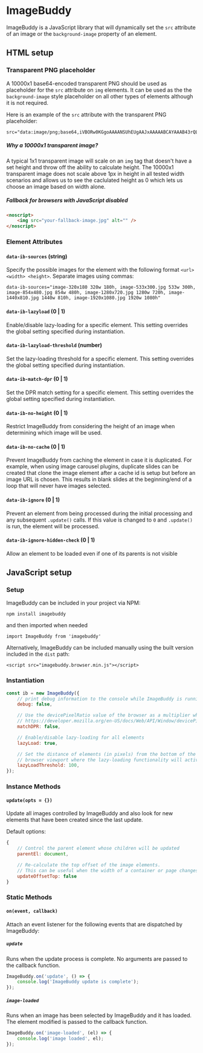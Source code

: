 # ImageBuddy

ImageBuddy is a JavaScript library that will dynamically set the `src` attribute of an image or the `background-image` property of an element.

## HTML setup

### Transparent PNG placeholder

A 10000x1 base64-encoded transparent PNG should be used as placeholder for the `src` attribute on `img` elements. It can be used as the the `background-image` style placeholder on all other types of elements although it is not required.

Here is an example of the `src` attribute with the transparent PNG placeholder:

```
src="data:image/png;base64,iVBORw0KGgoAAAANSUhEUgAAJxAAAAABCAYAAAB43rQLAAAAQElEQVR42u3BAQ0AAAgDoJvc6HczBzBNNgAAAAAAAAAAAAAAAAAAAAAAAAAAAAAAAAAAAAAAAAAAAAAAAAAAwDtsOwGAKz8gLwAAAABJRU5ErkJggg=="
```

##### Why a 10000x1 transparent image?

A typical 1x1 transparent image will scale on an `img` tag that doesn't have a set height and throw off the ability to calculate height. The 10000x1 transparent image does not scale above 1px in height in all tested width scenarios and allows us to see the caclulated height as 0 which lets us choose an image based on width alone.

##### Fallback for browsers with JavaScript disabled

```html
<noscript>
	<img src="your-fallback-image.jpg" alt="" />
</noscript>
```

### Element Attributes

#### `data-ib-sources` (string)

Specify the possible images for the element with the following format `<url> <width> <height>`. Separate images using commas:

```
data-ib-sources="image-320x180 320w 180h, image-533x300.jpg 533w 300h, image-854x480.jpg 854w 480h, image-1280x720.jpg 1280w 720h, image-1440x810.jpg 1440w 810h, image-1920x1080.jpg 1920w 1080h"
```

#### `data-ib-lazyload` (0 | 1)

Enable/disable lazy-loading for a specific element. This setting overrides the global setting specified during instantiation.

#### `data-ib-lazyload-threshold` (number)

Set the lazy-loading threshold for a specific element. This setting overrides the global setting specified during instantiation.

#### `data-ib-match-dpr` (0 | 1)

Set the DPR match setting for a specific element. This setting overrides the global setting specified during instantiation.

#### `data-ib-no-height` (0 | 1)

Restrict ImageBuddy from considering the height of an image when determining which image will be used.

#### `data-ib-no-cache` (0 | 1)

Prevent ImageBuddy from caching the element in case it is duplicated. For example, when using image carousel plugins, duplicate slides can be created that clone the image element after a cache id is setup but before an image URL is chosen. This results in blank slides at the beginning/end of a loop that will never have images selected.

#### `data-ib-ignore` (0 | 1)

Prevent an element from being processed during the initial processing and any subsequent `.update()` calls. If this value is changed to `0` and `.update()` is run, the element will be processed.

#### `data-ib-ignore-hidden-check` (0 | 1)

Allow an element to be loaded even if one of its parents is not visible

## JavaScript setup

### Setup

ImageBuddy can be included in your project via NPM:

`npm install imagebuddy`

and then imported when needed

`import ImageBuddy from 'imagebuddy'`

Alternatively, ImageBuddy can be included manually using the built version included in the `dist` path:

`<script src="imagebuddy.browser.min.js"></script>`

### Instantiation

```javascript
const ib = new ImageBuddy({
	// print debug information to the console while ImageBuddy is running
	debug: false,

	// Use the devicePixelRatio value of the browser as a multiplier when selecting image sizes
	// https://developer.mozilla.org/en-US/docs/Web/API/Window/devicePixelRatio
	matchDPR: false,

	// Enable/disable lazy-loading for all elements
	lazyLoad: true,

	// Set the distance of elements (in pixels) from the bottom of the
	// browser viewport where the lazy-loading functionality will activate.
	lazyLoadThreshold: 100,
});
```

### Instance Methods

#### `update(opts = {})`

Update all images controlled by ImageBuddy and also look for new elements that have been created since the last update.

Default options:

```javascript
{
	// Control the parent element whose children will be updated
	parentEl: document,

	// Re-calculate the top offset of the image elements.
	// This can be useful when the width of a container or page changes.
	updateOffsetTop: false
}
```

### Static Methods

#### `on(event, callback)`

Attach an event listener for the following events that are dispatched by ImageBuddy:

##### `update`

Runs when the update process is complete. No arguments are passed to the callback function.

```javascript
ImageBuddy.on('update', () => {
	console.log('ImageBuddy update is complete');
});
```

##### `image-loaded`

Runs when an image has been selected by ImageBuddy and it has loaded. The element modified is passed to the callback function.

```javascript
ImageBuddy.on('image-loaded', (el) => {
	console.log('image loaded', el);
});
```
